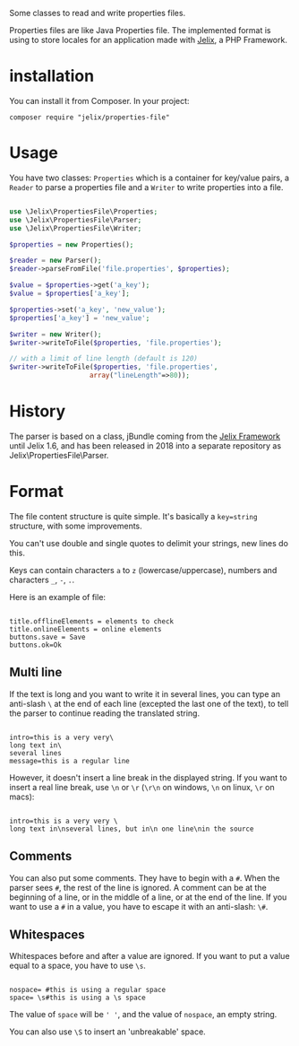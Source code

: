 Some classes to read and write properties files. 

Properties files are like Java Properties file. The implemented format is using
to store locales for an application made with [Jelix](https://jelix.org), 
a PHP Framework.

installation
============

You can install it from Composer. In your project:

```
composer require "jelix/properties-file"
```

Usage
=====

You have two classes: `Properties` which is a container for key/value pairs,
a `Reader` to  parse a properties file and a `Writer` to write properties into
a file.

```php

use \Jelix\PropertiesFile\Properties;
use \Jelix\PropertiesFile\Parser;
use \Jelix\PropertiesFile\Writer;

$properties = new Properties();

$reader = new Parser();
$reader->parseFromFile('file.properties', $properties);

$value = $properties->get('a_key');
$value = $properties['a_key'];

$properties->set('a_key', 'new_value');
$properties['a_key'] = 'new_value';

$writer = new Writer();
$writer->writeToFile($properties, 'file.properties');

// with a limit of line length (default is 120)
$writer->writeToFile($properties, 'file.properties', 
                    array("lineLength"=>80));

```

History
=======

The parser is based on a class, jBundle coming from the [Jelix Framework](http://jelix.org)
until Jelix 1.6, and has been released in 2018 into a separate repository as Jelix\PropertiesFile\Parser.

Format
======

The file content structure is quite simple. It's basically a `key=string`
structure, with some improvements. 

You can't use double and single quotes to delimit your strings, new lines do this.

Keys can contain characters `a` to `z` (lowercase/uppercase), numbers and
characters `_`, `-`, `.`.

Here is an example of file:

<code ini>
title.offlineElements = elements to check
title.onlineElements = online elements
buttons.save = Save
buttons.ok=Ok
</code>

Multi line
----------

If the text is long and you want to write it in several lines, you can type an
anti-slash `\` at the end of each line (excepted the last one of the text), to tell
the parser to continue reading the translated string.

<code ini>
intro=this is a very very\
long text in\
several lines
message=this is a regular line
</code>

However, it doesn't insert a line break in the displayed string. If you want to
insert a real line break, use `\n` or `\r` (`\r\n` on windows, `\n` on linux, 
`\r` on macs):

<code ini>
intro=this is a very very \
long text in\nseveral lines, but in\n one line\nin the source
</code>

Comments
--------

You can also put some comments. They have to begin with a `#`. When the parser sees
`#`, the rest of the line is ignored. A comment can be at the beginning of a line,
or in the middle of a line, or at the end of the line. If you want to use a `#` in a
value, you have to escape it with an anti-slash: `\#`.

Whitespaces
-----------

Whitespaces before and after a value are ignored. If you want to put a value equal
to a space, you have to use `\s`.

<code ini>
nospace= #this is using a regular space
space= \s#this is using a \s space
</code>

The value of `space` will be `' '`, and the value of `nospace`, an empty string.

You can also use `\S` to insert an 'unbreakable' space.
